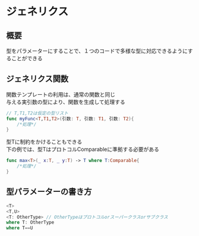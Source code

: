 # ジェネリクス

## 概要

型をパラメーターにすることで、１つのコードで多様な型に対応できるようにすることができる

## ジェネリクス関数

関数テンプレートの利用は、通常の関数と同じ  
与える実引数の型により、関数を生成して処理する
```swift
// T,T1,T2は仮定の型リスト
func myFunc<T,T1,T2>(引数: T, 引数: T1, 引数: T2){
    /*処理*/
}
```
型Tに制約をかけることもできる  
下の例では、型TはプロトコルComparableに準拠する必要がある
```swift
func max<T>(_ x:T, _ y:T) -> T where T:Comparable{
    /*処理*/
}
```

## 型パラメーターの書き方

```swift
<T>
<T,U>
<T: OtherType> // OtherTypeはプロトコルorスーパークラスorサブクラス
where T: OtherType
where T==U
```
